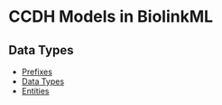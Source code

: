 # CCDH Models in BiolinkML

## Data Types

* [Prefixes](./prefixes/index.md)
* [Data Types](./datatypes/index.md)
* [Entities](./entities/index.md)
